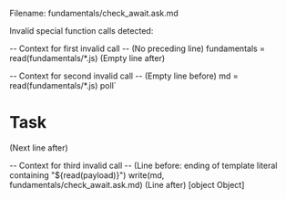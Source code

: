 Filename: fundamentals/check_await.ask.md

Invalid special function calls detected:

-- Context for first invalid call --
(No preceding line)
fundamentals = read(fundamentals/*.js) 
(Empty line after)

-- Context for second invalid call --
(Empty line before)
md = read(fundamentals/*.js) poll`
  # Task
(Next line after)

-- Context for third invalid call --
(Line before: ending of template literal containing "${read(payload)}")
write(md, fundamentals/check_await.ask.md)
(Line after)
[object Object]